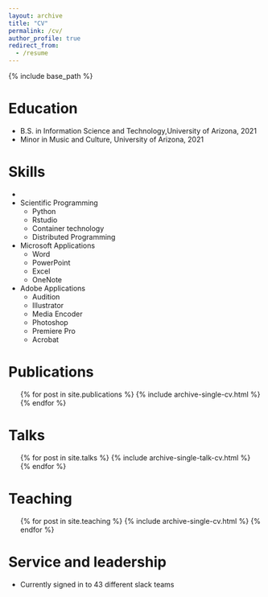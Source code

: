 ```yaml
---
layout: archive
title: "CV"
permalink: /cv/
author_profile: true
redirect_from:
  - /resume
---
```


{% include base_path %}

Education
======
* B.S. in Information Science and Technology,University of Arizona, 2021
* Minor in Music and Culture, University of Arizona, 2021


  
Skills
======
* 
* Scientific Programming
  * Python
  * Rstudio
  * Container technology
  * Distributed Programming
* Microsoft Applications
  * Word
  * PowerPoint
  * Excel
  * OneNote
* Adobe Applications
  * Audition
  * Illustrator
  * Media Encoder
  * Photoshop
  * Premiere Pro
  * Acrobat

Publications
======
  <ul>{% for post in site.publications %}
    {% include archive-single-cv.html %}
  {% endfor %}</ul>
  
Talks
======
  <ul>{% for post in site.talks %}
    {% include archive-single-talk-cv.html %}
  {% endfor %}</ul>
  
Teaching
======
  <ul>{% for post in site.teaching %}
    {% include archive-single-cv.html %}
  {% endfor %}</ul>
  
Service and leadership
======
* Currently signed in to 43 different slack teams

